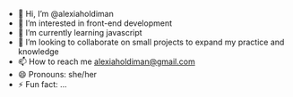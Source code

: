 - 👋 Hi, I’m @alexiaholdiman
- 👀 I’m interested in front-end development
- 🌱 I’m currently learning javascript
- 💞️ I’m looking to collaborate on small projects to expand my practice and knowledge
- 📫 How to reach me alexiaholdiman@gmail.com
- 😄 Pronouns: she/her
- ⚡ Fun fact: ...

<!---
alexiaholdiman/alexiaholdiman is a ✨ special ✨ repository because its `README.md` (this file) appears on your GitHub profile.
You can click the Preview link to take a look at your changes.
--->
